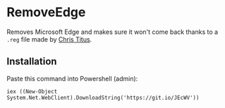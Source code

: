 # RemoveEdge
Removes Microsoft Edge and makes sure it won't come back thanks to a `.reg` file made by [Chris Titus](https://christitus.com).

## Installation
Paste this command into Powershell (admin):
```
iex ((New-Object System.Net.WebClient).DownloadString('https://git.io/JEcWV'))
```
